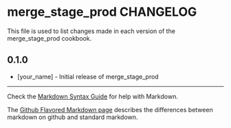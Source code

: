 # merge_stage_prod CHANGELOG

This file is used to list changes made in each version of the merge_stage_prod cookbook.

## 0.1.0
- [your_name] - Initial release of merge_stage_prod

- - -
Check the [Markdown Syntax Guide](http://daringfireball.net/projects/markdown/syntax) for help with Markdown.

The [Github Flavored Markdown page](http://github.github.com/github-flavored-markdown/) describes the differences between markdown on github and standard markdown.
